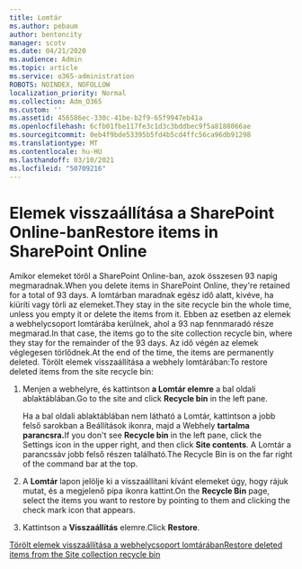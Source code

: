```yaml
---
title: Lomtár
ms.author: pebaum
author: bentoncity
manager: scotv
ms.date: 04/21/2020
ms.audience: Admin
ms.topic: article
ms.service: o365-administration
ROBOTS: NOINDEX, NOFOLLOW
localization_priority: Normal
ms.collection: Adm_O365
ms.custom: ''
ms.assetid: 456586ec-330c-41be-b2f9-65f9947eb41a
ms.openlocfilehash: 6cfb01fbe117fe3c1d3c3bddbec9f5a8188066ae
ms.sourcegitcommit: 0eb4f9bde53395b5fd4b5cd4ffc56ca96db91298
ms.translationtype: MT
ms.contentlocale: hu-HU
ms.lasthandoff: 03/10/2021
ms.locfileid: "50709216"
---
```

# <a name="restore-items-in-sharepoint-online"></a><span data-ttu-id="10b43-102">Elemek visszaállítása a SharePoint Online-ban</span><span class="sxs-lookup"><span data-stu-id="10b43-102">Restore items in SharePoint Online</span></span>

<span data-ttu-id="10b43-103">Amikor elemeket töröl a SharePoint Online-ban, azok összesen 93 napig megmaradnak.</span><span class="sxs-lookup"><span data-stu-id="10b43-103">When you delete items in SharePoint Online, they're retained for a total of 93 days.</span></span> <span data-ttu-id="10b43-104">A lomtárban maradnak egész idő alatt, kivéve, ha kiüríti vagy törli az elemeket.</span><span class="sxs-lookup"><span data-stu-id="10b43-104">They stay in the site recycle bin the whole time, unless you empty it or delete the items from it.</span></span> <span data-ttu-id="10b43-105">Ebben az esetben az elemek a webhelycsoport lomtárába kerülnek, ahol a 93 nap fennmaradó része megmarad.</span><span class="sxs-lookup"><span data-stu-id="10b43-105">In that case, the items go to the site collection recycle bin, where they stay for the remainder of the 93 days.</span></span> <span data-ttu-id="10b43-106">Az idő végén az elemek véglegesen törlődnek.</span><span class="sxs-lookup"><span data-stu-id="10b43-106">At the end of the time, the items are permanently deleted.</span></span> <span data-ttu-id="10b43-107">Törölt elemek visszaállítása a webhely lomtárában:</span><span class="sxs-lookup"><span data-stu-id="10b43-107">To restore deleted items from the site recycle bin:</span></span>
  
1. <span data-ttu-id="10b43-108">Menjen a webhelyre, és kattintson **a Lomtár elemre** a bal oldali ablaktáblában.</span><span class="sxs-lookup"><span data-stu-id="10b43-108">Go to the site and click **Recycle bin** in the left pane.</span></span> 
    
    <span data-ttu-id="10b43-109">Ha a bal  oldali ablaktáblában nem látható a Lomtár, kattintson a jobb felső sarokban a Beállítások ikonra, majd a Webhely **tartalma parancsra.**</span><span class="sxs-lookup"><span data-stu-id="10b43-109">If you don't see **Recycle bin** in the left pane, click the Settings icon in the upper right, and then click **Site contents**.</span></span> <span data-ttu-id="10b43-110">A Lomtár a parancssáv jobb felső részen található.</span><span class="sxs-lookup"><span data-stu-id="10b43-110">The Recycle Bin is on the far right of the command bar at the top.</span></span>
    
2. <span data-ttu-id="10b43-111">A **Lomtár** lapon jelölje ki a visszaállítani kívánt elemeket úgy, hogy rájuk mutat, és a megjelenő pipa ikonra kattint.</span><span class="sxs-lookup"><span data-stu-id="10b43-111">On the **Recycle Bin** page, select the items you want to restore by pointing to them and clicking the check mark icon that appears.</span></span> 
    
3. <span data-ttu-id="10b43-112">Kattintson a **Visszaállítás** elemre.</span><span class="sxs-lookup"><span data-stu-id="10b43-112">Click **Restore**.</span></span>
    
[<span data-ttu-id="10b43-113">Törölt elemek visszaállítása a webhelycsoport lomtárában</span><span class="sxs-lookup"><span data-stu-id="10b43-113">Restore deleted items from the Site collection recycle bin</span></span>](https://support.microsoft.com/office/restore-items-in-the-recycle-bin-that-were-deleted-from-sharepoint-or-teams-6df466b6-55f2-4898-8d6e-c0dff851a0be)
  

